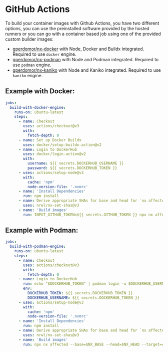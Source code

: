 # GitHub Actions

To build your container images with Github Actions, you have two different options, you can use the preinstalled software provided by the hosted runners or you can go with a container based job using one of the provided custom builder images:

- [gperdomor/nx-docker](https://hub.docker.com/r/gperdomor/nx-docker) with Node, Docker and Buildx integrated. Required to use `docker` engine.
- [gperdomor/nx-podman](https://hub.docker.com/r/gperdomor/nx-podman) with Node and Podman integrated. Required to use `podman` engine.
- [gperdomor/nx-kaniko](https://hub.docker.com/r/gperdomor/nx-kaniko) with Node and Kaniko integrated. Required to use `kaniko` engine.

## Example with Docker:

```yml
jobs:
  build-with-docker-engine:
    runs-on: ubuntu-latest
    steps:
      - name: Checkout
        uses: actions/checkout@v3
        with:
          fetch-depth: 0
      - name: Set up Docker Buildx
        uses: docker/setup-buildx-action@v2
      - name: Login to DockerHub
        uses: docker/login-action@v2
        with:
          username: ${{ secrets.DOCKERHUB_USERNAME }}
          password: ${{ secrets.DOCKERHUB_TOKEN }}
      - uses: actions/setup-node@v3
        with:
          cache: 'npm'
          node-version-file: '.nvmrc'
      - name: 'Install Dependencies'
        run: npm install
      - name: Derive appropriate SHAs for base and head for `nx affected` commands
        uses: nrwl/nx-set-shas@v3
      - name: 'Build images'
        run: INPUT_GITHUB_TOKEN=${{ secrets.GITHUB_TOKEN }} npx nx affected --base=$NX_BASE --head=$NX_HEAD --target=container --parallel=2
```

## Example with Podman:

```yml
jobs:
  build-with-podman-engine:
    runs-on: ubuntu-latest
    steps:
      - name: Checkout
        uses: actions/checkout@v3
        with:
          fetch-depth: 0
      - name: Login to DockerHub
        run: echo "$DOCKERHUB_TOKEN" | podman login -u $DOCKERHUB_USERNAME --password-stdin
        env:
          DOCKERHUB_TOKEN: ${{ secrets.DOCKERHUB_TOKEN }}
          DOCKERHUB_USERNAME: ${{ secrets.DOCKERHUB_TOKEN }}
      - uses: actions/setup-node@v3
        with:
          cache: 'npm'
          node-version-file: '.nvmrc'
      - name: 'Install Dependencies'
        run: npm install
      - name: Derive appropriate SHAs for base and head for `nx affected` commands
        uses: nrwl/nx-set-shas@v3
      - name: 'Build images'
        run: npx nx affected --base=$NX_BASE --head=$NX_HEAD --target=container --parallel=2
```
